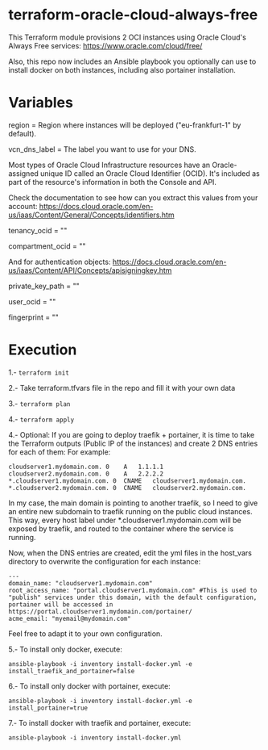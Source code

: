 terraform-oracle-cloud-always-free
==================================

This Terraform module provisions 2 OCI instances using Oracle Cloud's Always Free services: https://www.oracle.com/cloud/free/

Also, this repo now includes an Ansible playbook you optionally can use to install docker on both instances, including also portainer installation.

Variables
=========

region = Region where instances will be deployed ("eu-frankfurt-1" by default).

vcn_dns_label = The label you want to use for your DNS.

Most types of Oracle Cloud Infrastructure resources have an Oracle-assigned unique ID called an Oracle Cloud Identifier (OCID). It's included as part of the resource's information in both the Console and API.

Check the documentation to see how can you extract this values from your account: https://docs.cloud.oracle.com/en-us/iaas/Content/General/Concepts/identifiers.htm

tenancy_ocid = ""

compartment_ocid = ""

And for authentication objects: https://docs.cloud.oracle.com/en-us/iaas/Content/API/Concepts/apisigningkey.htm

private_key_path = ""

user_ocid = ""

fingerprint = ""

Execution
=========

1.- ```terraform init```

2.- Take terraform.tfvars file in the repo and fill it with your own data

3.- ```terraform plan```

4.- ```terraform apply```

4.- Optional: If you are going to deploy traefik + portainer, it is time to take the Terraform outputs (Public IP of the instances) and create 2 DNS entries for each of them:
For example:
```
cloudserver1.mydomain.com. 0	A	1.1.1.1
cloudserver2.mydomain.com. 0	A	2.2.2.2
*.cloudserver1.mydomain.com. 0	CNAME	cloudserver1.mydomain.com.
*.cloudserver2.mydomain.com. 0	CNAME	cloudserver2.mydomain.com.
```
In my case, the main domain is pointing to another traefik, so I need to give an entire new subdomain to traefik running on the public cloud instances. This way, every host label under *.cloudserver1.mydomain.com will be exposed by traefik, and routed to the container where the service is running.

Now, when the DNS entries are created, edit the yml files in the host_vars directory to overwrite the configuration for each instance:
```
---
domain_name: "cloudserver1.mydomain.com"
root_access_name: "portal.cloudserver1.mydomain.com" #This is used to "publish" services under this domain, with the default configuration, portainer will be accessed in https://portal.cloudserver1.mydomain.com/portainer/
acme_email: "myemail@mydomain.com"

```
Feel free to adapt it to your own configuration.

5.- To install only docker, execute:

```
ansible-playbook -i inventory install-docker.yml -e install_traefik_and_portainer=false
```

6.- To install only docker with portainer, execute:

```
ansible-playbook -i inventory install-docker.yml -e install_portainer=true
```

7.- To install docker with traefik and portainer, execute:

```
ansible-playbook -i inventory install-docker.yml
```